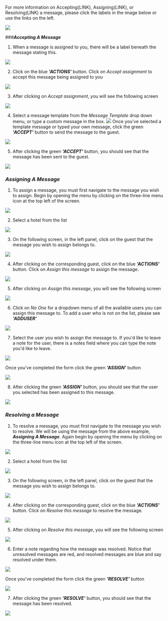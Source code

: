 For more information on Accepting(LINK), Assigning(LINK), or Resolving(LINK) a message, please click the labels in the image below or use the links on the left.

![](./img/messagemap.png)

###**_Accepting A Message_**

1) When a message is assigned to you, there will be a label beneath the message stating this.

![](./img/assignedyou.png)

2) Click on the blue _**'ACTIONS'**_ button. Click on _Accept assignment_ to accept this message being assigned to you

![](./img/acceptassignment.png)

3) After clicking on _Accept assignment_, you will see the following screen

![](./img/acceptscreen.png)

4) Select a message template from the _Message Template_ drop down menu, or type a custom message in the box. ![](./img/acceptmessage.png) Once you've selected a template message or typed your own message, click the green _**'ACCEPT'**_ button to send the message to the guest.

![](./img/greenaccept.png)

5) After clicking the green _**'ACCEPT'**_ button, you should see that the message has been sent to the guest.

![](./img/messagesent.png)

### **_Assigning A Message_**

1) To assign a message, you must first navigate to the message you wish to assign. Begin by opening the menu by clicking on the three-line menu icon at the top left of the screen.

![](./img/hamburger.png)

2) Select a hotel from the list

![](./img/HotelList.png)

3) On the following screen, in the left panel, click on the guest that the message you wish to assign belongs to.

![](./img/selectguest.png)

4) After clicking on the corresponding guest, click on the blue _**'ACTIONS'**_ button. Click on _Assign this message_ to assign the message.

![](./img/assign.png)

5) After clicking on _Assign this message_, you will see the following screen

![](./img/assignscreen.png)

6) Click on _No One_ for a dropdown menu of all the available users you can assign this message to. To add a user who is not on the list, please see _**'ADDUSER'**_

![](./img/assignee.png)

7) Select the user you wish to assign the message to. If you'd like to leave a note for the user, there is a notes field where you can type the note you'd like to leave.

![](./img/assigned.png)

Once you've completed the form click the green _**'ASSIGN'**_ button

![](./img/greenassign.png)

8) After clicking the green _**'ASSIGN'**_ button, you should see that the user you selected has been assigned to this message.

![](./img/verifyassigned.png)

### **_Resolving a Message_**

1) To resolve a message, you must first navigate to the message you wish to resolve. We will be using the message from the above example, **_Assigning A Message_**. Again begin by opening the menu by clicking on the three-line menu icon at the top left of the screen.

![](./img/hamburger.png)

2) Select a hotel from the list

![](./img/HotelList.png)

3) On the following screen, in the left panel, click on the guest that the message you wish to assign belongs to.

![](./img/exampleguestmessage.png)

4) After clicking on the corresponding guest, click on the blue _**'ACTIONS'**_ button. Click on _Resolve this message_ to resolve the message.

![](./img/assign.png)

5) After clicking on _Resolve this message_, you will see the following screen

![](./img/resolvescreen.png)

6) Enter a note regarding how the message was resolved. Notice that unresolved messages are red, and resolved messages are blue and say resolved under them.

![](./img/resolved.png)

Once you've completed the form click the green _**'RESOLVE'**_ button

![](./img/greenresolve.png)

7) After clicking the green _**'RESOLVE'**_ button, you should see that the message has been resolved.

![](./img/verifyresolved.png)